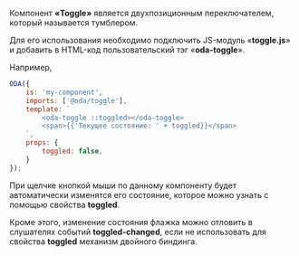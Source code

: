 Компонент **«Toggle»** является двухпозиционным переключателем, который называется тумблером.

Для его использования необходимо подключить JS-модуль «**toggle.js**» и добавить в HTML-код пользовательский тэг «**oda-toggle**».

Например,

```javascript _run_line_edit_loadoda_[my-component.js]
ODA({
    is: 'my-component',
    imports: ['@oda/toggle'],
    template: `
        <oda-toggle ::toggled></oda-toggle>
        <span>{{'Текущее состояние: ' + toggled}}</span>
    `,
    props: {
        toggled: false,
    }
});
```

При щелчке кнопкой мыши по данному компоненту будет автоматически изменятся его состояние, которое можно узнать с помощью свойства **toggled**.

Кроме этого, изменение состояния флажка можно отловить в слушателях событий **toggled-changed**, если не использовать для свойства **toggled** механизм двойного биндинга.
